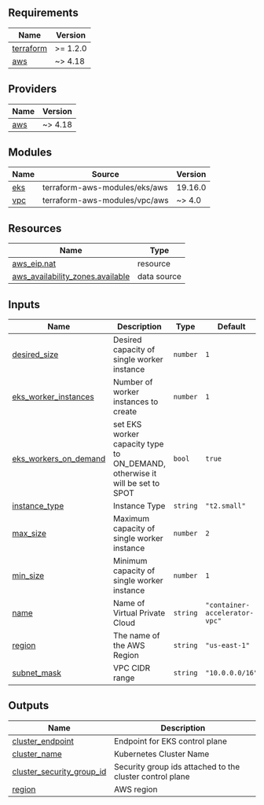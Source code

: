 <!-- BEGIN_TF_DOCS -->
## Requirements

| Name | Version |
|------|---------|
| <a name="requirement_terraform"></a> [terraform](#requirement\_terraform) | >= 1.2.0 |
| <a name="requirement_aws"></a> [aws](#requirement\_aws) | ~> 4.18 |

## Providers

| Name | Version |
|------|---------|
| <a name="provider_aws"></a> [aws](#provider\_aws) | ~> 4.18 |

## Modules

| Name | Source | Version |
|------|--------|---------|
| <a name="module_eks"></a> [eks](#module\_eks) | terraform-aws-modules/eks/aws | 19.16.0 |
| <a name="module_vpc"></a> [vpc](#module\_vpc) | terraform-aws-modules/vpc/aws | ~> 4.0 |

## Resources

| Name | Type |
|------|------|
| [aws_eip.nat](https://registry.terraform.io/providers/hashicorp/aws/latest/docs/resources/eip) | resource |
| [aws_availability_zones.available](https://registry.terraform.io/providers/hashicorp/aws/latest/docs/data-sources/availability_zones) | data source |

## Inputs

| Name | Description | Type | Default | Required |
|------|-------------|------|---------|:--------:|
| <a name="input_desired_size"></a> [desired\_size](#input\_desired\_size) | Desired capacity of single worker instance | `number` | `1` | no |
| <a name="input_eks_worker_instances"></a> [eks\_worker\_instances](#input\_eks\_worker\_instances) | Number of worker instances to create | `number` | `1` | no |
| <a name="input_eks_workers_on_demand"></a> [eks\_workers\_on\_demand](#input\_eks\_workers\_on\_demand) | set EKS worker capacity type to ON\_DEMAND, otherwise it will be set to SPOT | `bool` | `true` | no |
| <a name="input_instance_type"></a> [instance\_type](#input\_instance\_type) | Instance Type | `string` | `"t2.small"` | no |
| <a name="input_max_size"></a> [max\_size](#input\_max\_size) | Maximum capacity of single worker instance | `number` | `2` | no |
| <a name="input_min_size"></a> [min\_size](#input\_min\_size) | Minimum capacity of single worker instance | `number` | `1` | no |
| <a name="input_name"></a> [name](#input\_name) | Name of Virtual Private Cloud | `string` | `"container-accelerator-vpc"` | no |
| <a name="input_region"></a> [region](#input\_region) | The name of the AWS Region | `string` | `"us-east-1"` | no |
| <a name="input_subnet_mask"></a> [subnet\_mask](#input\_subnet\_mask) | VPC CIDR range | `string` | `"10.0.0.0/16"` | no |

## Outputs

| Name | Description |
|------|-------------|
| <a name="output_cluster_endpoint"></a> [cluster\_endpoint](#output\_cluster\_endpoint) | Endpoint for EKS control plane |
| <a name="output_cluster_name"></a> [cluster\_name](#output\_cluster\_name) | Kubernetes Cluster Name |
| <a name="output_cluster_security_group_id"></a> [cluster\_security\_group\_id](#output\_cluster\_security\_group\_id) | Security group ids attached to the cluster control plane |
| <a name="output_region"></a> [region](#output\_region) | AWS region |
<!-- END_TF_DOCS -->